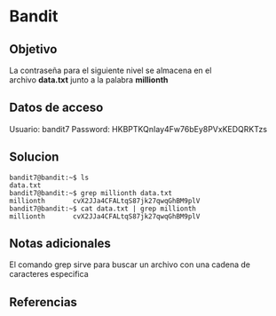 # Bandit

## Objetivo
La contraseña para el siguiente nivel se almacena en el archivo **data.txt** junto a la palabra **millionth**
## Datos de acceso
Usuario: bandit7
Password: HKBPTKQnIay4Fw76bEy8PVxKEDQRKTzs
## Solucion
```shell
bandit7@bandit:~$ ls
data.txt
bandit7@bandit:~$ grep millionth data.txt
millionth       cvX2JJa4CFALtqS87jk27qwqGhBM9plV
bandit7@bandit:~$ cat data.txt | grep millionth
millionth       cvX2JJa4CFALtqS87jk27qwqGhBM9plV
```

## Notas adicionales
El comando grep sirve para buscar un archivo con una cadena de caracteres especifica
## Referencias

